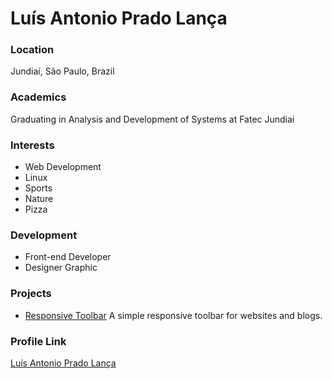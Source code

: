 # Luís Antonio Prado Lança

### Location

Jundiaí, São Paulo, Brazil

### Academics

Graduating in Analysis and Development of Systems at Fatec Jundiai

### Interests

- Web Development
- Linux
- Sports
- Nature
- Pizza

### Development

- Front-end Developer
- Designer Graphic

### Projects

- [Responsive Toolbar](https://github.com/luisslanca/menu-responsivo) A simple responsive toolbar for websites and blogs.

### Profile Link

[Luís Antonio Prado Lança](https://github.com/luisslanca)
